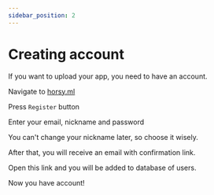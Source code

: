 ```yaml
---
sidebar_position: 2
---
```


# Creating account
If you want to upload your app, you need to have an account.

Navigate to [horsy.ml](https://horsy.ml/)

Press `Register` button

Enter your email, nickname and password

You can't change your nickname later, so choose it wisely.

After that, you will receive an email with confirmation link.

Open this link and you will be added to database of users.

Now you have account!

